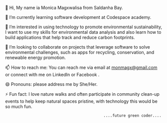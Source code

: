 👋 Hi, My name ia Monica Magxwalisa from Saldanha Bay.

🌱 I’m currently learning software development at Codespace academy.

👀 I’m interested in using technology to promote environmental sustainability, 
      I want to use my skills for environmental data analysis and 
        also learn how to build applications that help track and reduce carbon footprints.

💞️ I’m looking to collaborate on projects that leverage software to solve environmental challenges,
        such as apps for recycling, conservation, and renewable energy promotion.
        
📫 How to reach me: You can reach me via email at monmagx@gmail.com or connect with me on LinkedIn or Facebook .

😄 Pronouns: please address me by She/Her.

⚡ Fun fact: I love nature walks and often participate in community clean-up events to help keep natural spaces pristine, 
        with technology this would be so much fun.

                                                ....future green coder....

